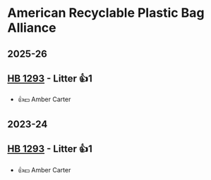 # American Recyclable Plastic Bag Alliance
## 2025-26

## [HB 1293](/bill/2025-26/hb/1293/) - Litter 👍1  
* 👍💵 Amber Carter

## 2023-24

## [HB 1293](/bill/2023-24/hb/1293/) - Litter 👍1  
* 👍💵 Amber Carter
